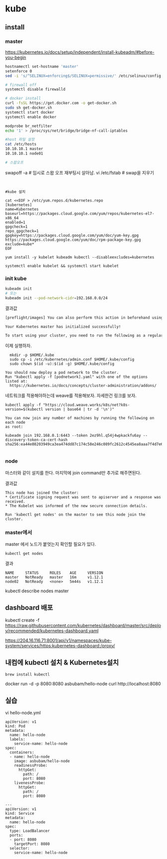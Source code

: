 # kube 

## install 

### master 
<https://kubernetes.io/docs/setup/independent/install-kubeadm/#before-you-begin>

```bash
hostnamectl set-hostname 'master'
setenforce 0
sed -i 's/^SELINUX=enforcing$/SELINUX=permissive/' /etc/selinux/config

# firewall off
systemctl disable firewalld

# docker install
curl -fsSL https://get.docker.com -o get-docker.sh
sudo sh get-docker.sh
systemctl start docker
systemctl enable docker

modprobe br_netfilter
echo '1' > /proc/sys/net/bridge/bridge-nf-call-iptables

#host 파일 설정
cat /etc/hosts
10.10.10.1 master
10.10.10.1 node01

# 스왑오프
```
swapoff -a # 임시로 스왑 오프 재부팅시 살아남.
vi /etc/fstab  # swap을 지우기 
```


#kube 설치 

cat <<EOF > /etc/yum.repos.d/kubernetes.repo
[kubernetes]
name=Kubernetes
baseurl=https://packages.cloud.google.com/yum/repos/kubernetes-el7-x86_64
enabled=1
gpgcheck=1
repo_gpgcheck=1
gpgkey=https://packages.cloud.google.com/yum/doc/yum-key.gpg https://packages.cloud.google.com/yum/doc/rpm-package-key.gpg
exclude=kube*
EOF

yum install -y kubelet kubeadm kubectl --disableexcludes=kubernetes

systemctl enable kubelet && systemctl start kubelet
```

### init kube

```bash
kubeadm init
# 또는 
kubeadm init --pod-network-cidr=192.168.0.0/24
```

결과값
```bash
[preflight/images] You can also perform this action in beforehand using 'kubeadm config images pull'

Your Kubernetes master has initialized successfully!

To start using your cluster, you need to run the following as a regular user:
```

이제 실행하자.

```
  mkdir -p $HOME/.kube
  sudo cp -i /etc/kubernetes/admin.conf $HOME/.kube/config
  sudo chown $(id -u):$(id -g) $HOME/.kube/config
```

```
You should now deploy a pod network to the cluster.
Run "kubectl apply -f [podnetwork].yaml" with one of the options listed at:
  https://kubernetes.io/docs/concepts/cluster-administration/addons/
```
네트워크를 적용해야하는데 weave를 적용해보자. 자세한건 링크를 보자.

```
kubectl apply -f "https://cloud.weave.works/k8s/net?k8s-version=$(kubectl version | base64 | tr -d '\n')"

```

```
You can now join any number of machines by running the following on each node
as root:

kubeadm join 192.168.0.1:6443 --token 2ez9hl.q54j4wpkackfu6ay --discovery-token-ca-cert-hash sha256:ea44e08203949ca3ea474dd87c174c58e246c089fc2612c4545ea8aaa7f4d7e6


```

### node

마스터와 같이 설치를 한다. 
마지막에 join command만 추가로 해주면된다.

결과값
```
This node has joined the cluster:
* Certificate signing request was sent to apiserver and a response was received.
* The Kubelet was informed of the new secure connection details.

Run 'kubectl get nodes' on the master to see this node join the cluster.
```



### master에서 

master 에서 노드가 붙엇는지 확인할 필요가 있다. 

```
kubectl get nodes
```

결과

```
NAME     STATUS     ROLES    AGE     VERSION
master   NotReady   master   16m     v1.12.1
node02   NotReady   <none>   5m44s   v1.12.1
```

kubectl describe nodes master


## dashboard 배포 

kubectl create -f https://raw.githubusercontent.com/kubernetes/dashboard/master/src/deploy/recommended/kubernetes-dashboard.yaml



https://204.16.116.71:8001/api/v1/namespaces/kube-system/services/https:kubernetes-dashboard:/proxy/




## 내컴에 kubectl 설치 & Kubernetes설치 

```
brew install kubectl 
```

docker run -d -p 8080:8080 asbubam/hello-node
curl http://localhost:8080



## 실습

vi hello-node.yml

```
apiVersion: v1
kind: Pod
metadata:
  name: hello-node
  labels:
    service-name: hello-node
spec:
  containers:
  - name: hello-node
    image: asbubam/hello-node
    readinessProbe:
      httpGet:
        path: /
        port: 8080
    livenessProbe:
      httpGet:
        path: /
        port: 8080

---
apiVersion: v1
kind: Service
metadata:
  name: hello-node
spec:
  type: LoadBalancer
  ports:
  - port: 8080
    targetPort: 8080
  selector:
    service-name: hello-node
```



